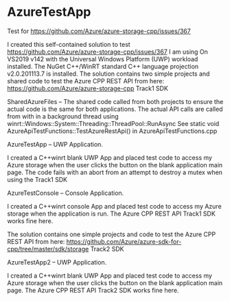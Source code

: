 # AzureTestApp
Test for https://github.com/Azure/azure-storage-cpp/issues/367

I created this self-contained solution to test https://github.com/Azure/azure-storage-cpp/issues/367
I am using On VS2019 v142 with the Universal Windows Platform (UWP) workload installed.
The NuGet C++/WinRT standard C++ language projection v2.0.201113.7 is installed.
The solution contains two simple projects and shared code to test the Azure CPP REST API from here:
https://github.com/Azure/azure-storage-cpp
Track1 SDK 

SharedAzureFiles – The shared code called from both projects to ensure the  actual code is the same for both applications. 
The actual API calls are called from with in a background thread using winrt::Windows::System::Threading::ThreadPool::RunAsync
See static void AzureApiTestFunctions::TestAzureRestApi() in AzureApiTestFunctions.cpp

AzureTestApp – UWP Application.

I created a C++winrt blank UWP App and placed test code to access my Azure storage when the user clicks the button on the blank application main page. The code fails with an abort from an attempt to destroy a mutex when using the Track1 SDK

AzureTestConsole – Console Application. 

I created a C++winrt console App and placed test code to access my Azure storage when the application is run. The Azure CPP REST API Track1 SDK works fine here.

The solution contains one simple projects and code to test the Azure CPP REST API from here:
https://github.com/Azure/azure-sdk-for-cpp/tree/master/sdk/storage
Track2 SDK 

AzureTestApp2 – UWP Application.

I created a C++winrt blank UWP App and placed test code to access my Azure storage when the user clicks the button on the blank application main page. The Azure CPP REST API Track2 SDK works fine here.

